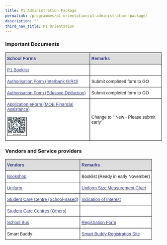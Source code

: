 ```yaml
---
title: P1 Administration Package
permalink: /programmes/p1-orientation/p1-administration-package/
description: ""
third_nav_title: P1 Orientation
---
```

### Important Documents

<style type="text/css">
.tg  {border-collapse:collapse;border-spacing:0;}
.tg td{border-color:black;border-style:solid;border-width:1px;font-family:Arial, sans-serif;font-size:14px;
  overflow:hidden;padding:10px 5px;word-break:normal;}
.tg th{border-color:black;border-style:solid;border-width:1px;font-family:Arial, sans-serif;font-size:14px;
  font-weight:normal;overflow:hidden;padding:10px 5px;word-break:normal;}
.tg .tg-j9dr{background-color:#DDD;color:#383E8E;font-weight:bold;text-align:left;vertical-align:top}
.tg .tg-zr06{background-color:#FFF;text-align:left;vertical-align:middle}
.tg .tg-wmsy{background-color:#FFF;color:#383E8E;text-align:left;vertical-align:top}
</style>
<table class="tg">
<thead>
  <tr>
    <th class="tg-j9dr"><span style="font-weight:700;color:#383E8E">School Forms</span></th>
    <th class="tg-j9dr"><span style="font-weight:700;color:#383E8E">Remarks</span></th>
  </tr>
</thead>
<tbody>
  <tr>
    <td class="tg-zr06"><a href="/files/BookList for AY2023 - caa 311022 - P1.pdf"><span style="text-decoration:none;color:#383E8E"> P1 Booklist </span></a></td>
    <td class="tg-zr06"> </td>
  </tr>
  <tr>
    <td class="tg-wmsy"><a href="/files/5_Authorisation_Form_GIRO.pdf"><span style="text-decoration:none;color:#383E8E">Authorisation Form (Interbank GIRO)</span></a></td>
    <td class="tg-zr06"> Submit completed form to GO</td>
  </tr>
  <tr>
    <td class="tg-wmsy"><a href="/files/5_Authorisation_Form_Edusave_Deduction.pdf"><span style="text-decoration:none;color:#383E8E">Authorisation Form (Edusave Deduction)</span></a></td>
    <td class="tg-zr06"> Submit completed form to GO</td>
  </tr>
  <tr>
    <td class="tg-wmsy"><a href="https://go.gov.sg/moe-efas"><span style="text-decoration:none;color:#383E8E">Application eForm (MOE Financial Assistance)</span></a><br><br><img src="/images/moe-efas.jpg" style="width:25%"></td>
    <td class="tg-zr06"> Change to " New - Please submit early"</td>
  </tr>
</tbody>
</table>

### Vendors and Service providers

<style type="text/css">
.tg  {border-collapse:collapse;border-spacing:0;}
.tg td{border-color:black;border-style:solid;border-width:1px;font-family:Arial, sans-serif;font-size:14px;
  overflow:hidden;padding:10px 5px;word-break:normal;}
.tg th{border-color:black;border-style:solid;border-width:1px;font-family:Arial, sans-serif;font-size:14px;
  font-weight:normal;overflow:hidden;padding:10px 5px;word-break:normal;}
.tg .tg-j9dr{background-color:#DDD;color:#383E8E;font-weight:bold;text-align:left;vertical-align:top}
.tg .tg-zr06{background-color:#FFF;text-align:left;vertical-align:middle}
</style>
<table class="tg">
<thead>
  <tr>
    <th class="tg-j9dr"><span style="font-weight:700;color:#383E8E">Vendors</span></th>
    <th class="tg-j9dr"><span style="font-weight:700;color:#383E8E">Remarks</span></th>
  </tr>
</thead>
<tbody>
  <tr>
    <td class="tg-zr06"> <a href="https://www.rickybookcentre.com.sg/"><span style="text-decoration:none;color:#383E8E">Bookshop</span></a></td>
    <td class="tg-zr06"> Booklist (Ready in early November)</td>
  </tr>
  <tr>
    <td class="tg-zr06"> <a href="https://www.euniforms.com.sg/shop/product-category/primary-schools/aps/"><span style="text-decoration:none;color:#383E8E">Uniform</span></a></td>
    <td class="tg-zr06"> <a href="https://www.euniforms.com.sg/shop/uniform-size-measurement-chart/"><span style="text-decoration:none;color:#383E8E">Uniform Size Measurement Chart</span></a></td>
  </tr>
  <tr>
    <td class="tg-zr06"> <a href="https://scc.learningharbour.org/tlh-Admiralty-primary-school/"><span style="text-decoration:none;color:#383E8E">Student Care Centre (School-Based)</span></a></td>
    <td class="tg-zr06"> <a href="/files/5_Indication_of_Interest_SCC.pdf"><span style="text-decoration:none;color:#383E8E">Indication of Interest</span></a></td>
  </tr>
  <tr>
    <td class="tg-zr06"> <a href="https://www.msf.gov.sg/studentcare/_layouts/15/MSFSCCMainSolution/pages/centrelist.aspx"><span style="text-decoration:none;color:#383E8E">Student Care Centres (Others) </span></a></td>
    <td class="tg-zr06"> </td>
  </tr>
  <tr>
    <td class="tg-zr06"> <a href="https://ogp-admiraltypri-staging.netlify.app/general-information/school-vendors/"><span style="text-decoration:none;color:#383E8E">School Bus</span></a></td>
    <td class="tg-zr06"> <a href="/files/5_Registration_Form_Sch_Bus.pdf"><span style="text-decoration:none;color:#383E8E">Registration  Form</span></a></td>
  </tr>
  <tr>
    <td class="tg-zr06"> Smart Buddy </td>
    <td class="tg-zr06"> <a href="/files/5_Others_Info_Smart%20Buddy.pdf"><span style="text-decoration:none;color:#383E8E">Smart Buddy Registration Site</span></a></td>
  </tr>
</tbody>
</table>